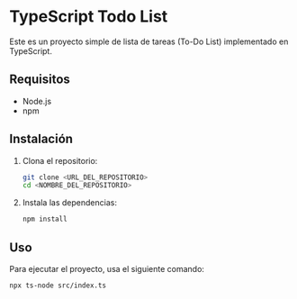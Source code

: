 # TypeScript Todo List

Este es un proyecto simple de lista de tareas (To-Do List) implementado en TypeScript.

## Requisitos

- Node.js
- npm

## Instalación

1. Clona el repositorio:
    ```sh
    git clone <URL_DEL_REPOSITORIO>
    cd <NOMBRE_DEL_REPOSITORIO>
    ```

2. Instala las dependencias:
    ```sh
    npm install
    ```

## Uso

Para ejecutar el proyecto, usa el siguiente comando:
```sh
npx ts-node src/index.ts
